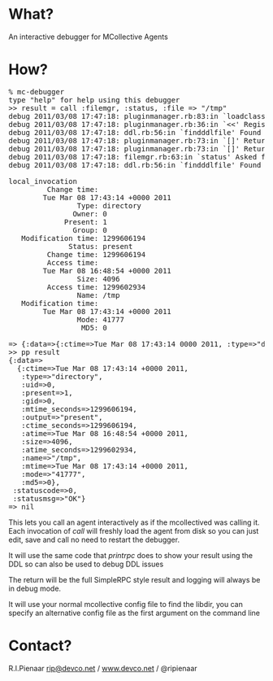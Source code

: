 What?
=====

An interactive debugger for MCollective Agents

How?
====

<pre>
% mc-debugger
type "help" for help using this debugger
>> result = call :filemgr, :status, :file => "/tmp"
debug 2011/03/08 17:47:18: pluginmanager.rb:83:in `loadclass' Loading MCollective::Agent::Filemgr from mcollective/agent/filemgr.rb
debug 2011/03/08 17:47:18: pluginmanager.rb:36:in `&lt;&lt;' Registering plugin filemgr_agent with class MCollective::Agent::Filemgr
debug 2011/03/08 17:47:18: ddl.rb:56:in `findddlfile' Found filemgr ddl at /usr/libexec/mcollective/mcollective/agent/filemgr.ddl
debug 2011/03/08 17:47:18: pluginmanager.rb:73:in `[]' Returning plugin filemgr_agent with class MCollective::Agent::Filemgr
debug 2011/03/08 17:47:18: pluginmanager.rb:73:in `[]' Returning plugin connector_plugin with class NoopConnector
debug 2011/03/08 17:47:18: filemgr.rb:63:in `status' Asked for status of '/tmp' - it is present
debug 2011/03/08 17:47:18: ddl.rb:56:in `findddlfile' Found filemgr ddl at /usr/libexec/mcollective/mcollective/agent/filemgr.ddl

local_invocation
         Change time:
        Tue Mar 08 17:43:14 +0000 2011
                Type: directory
               Owner: 0
             Present: 1
               Group: 0
   Modification time: 1299606194
              Status: present
         Change time: 1299606194
         Access time:
        Tue Mar 08 16:48:54 +0000 2011
                Size: 4096
         Access time: 1299602934
                Name: /tmp
   Modification time:
        Tue Mar 08 17:43:14 +0000 2011
                Mode: 41777
                 MD5: 0

=> {:data=>{:ctime=>Tue Mar 08 17:43:14 0000 2011, :type=>"directory", :uid=>0, :present=>1, :gid=>0, :mtime_seconds=>1299606194, :output=>"present", :ctime_seconds=>1299606194, :atime=>Tue Mar 08 16:48:54 0000 2011, :size=>4096, :atime_seconds=>1299602934, :name=>"/tmp", :mtime=>Tue Mar 08 17:43:14 0000 2011, :mode=>"41777", :md5=>0}, :statuscode=>0, :statusmsg=>"OK"}
>> pp result
{:data=>
  {:ctime=>Tue Mar 08 17:43:14 +0000 2011,
   :type=>"directory",
   :uid=>0,
   :present=>1,
   :gid=>0,
   :mtime_seconds=>1299606194,
   :output=>"present",
   :ctime_seconds=>1299606194,
   :atime=>Tue Mar 08 16:48:54 +0000 2011,
   :size=>4096,
   :atime_seconds=>1299602934,
   :name=>"/tmp",
   :mtime=>Tue Mar 08 17:43:14 +0000 2011,
   :mode=>"41777",
   :md5=>0},
 :statuscode=>0,
 :statusmsg=>"OK"}
=> nil
</pre>

This lets you call an agent interactively as if the mcollectived was calling it.  Each invocation of _call_ will freshly load the agent from disk so you can just edit, save and call no need to restart the debugger.

It will use the same code that _printrpc_ does to show your result using the DDL so can also be used to debug DDL issues

The return will be the full SimpleRPC style result and logging will always be in debug mode.

It will use your normal mcollective config file to find the libdir, you can specify an alternative config file as the first argument on the command line

Contact?
========

R.I.Pienaar <rip@devco.net> / www.devco.net / @ripienaar
